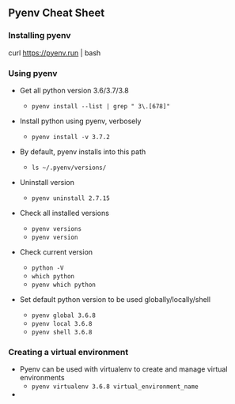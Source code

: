 ## Pyenv Cheat Sheet

### Installing pyenv
curl https://pyenv.run | bash

### Using pyenv
- Get all python version 3.6/3.7/3.8
  - `pyenv install --list | grep " 3\.[678]"`

- Install python using pyenv, verbosely
  - `pyenv install -v 3.7.2`

- By default, pyenv installs into this path
  - `ls ~/.pyenv/versions/`

- Uninstall version
  - `pyenv uninstall 2.7.15`

- Check all installed versions
  - `pyenv versions`
  - `pyenv version`

- Check current version
  - `python -V`
  - `which python`
  - `pyenv which python`
  
- Set default python version to be used globally/locally/shell
  - `pyenv global 3.6.8`
  - `pyenv local 3.6.8`
  - `pyenv shell 3.6.8`

### Creating a virtual environment
- Pyenv can be used with virtualenv to create and manage virtual environments
  - `pyenv virtualenv 3.6.8 virtual_environment_name`
- 

